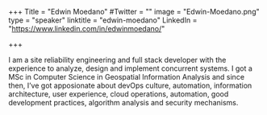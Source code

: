 +++
Title = "Edwin Moedano"
#Twitter = ""
image = "Edwin-Moedano.png"
type = "speaker"
linktitle = "edwin-moedano"
LinkedIn = "https://www.linkedin.com/in/edwinmoedano/"

+++

I am a site reliability engineering and full stack developer with the experience to analyze, design and implement concurrent systems. I got a MSc in Computer Science in Geospatial Information Analysis and since then, I’ve got apposionate about devOps culture, automation, information architecture, user experience, cloud operations, automation, good development practices, algorithm analysis and security mechanisms.




